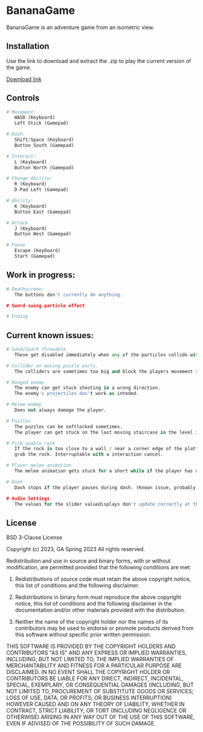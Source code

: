 # BananaGame

BananaGame is an adventure game from an isometric view.

## Installation

Use the link to download and extract the .zip to play the current version of the game.

[Download link](https://tuni-my.sharepoint.com/:u:/g/personal/lauri_kalliola_tuni_fi/EYCb0dgwe-VOhNAcfGWFfBIBxFtmW40NRl4ImT8APoYGSw?e=51qfkd)

## Controls

```python
# Movement:
   WASD (Keyboard)
   Left Stick (Gamepad)

# Dash:
   Shift/Space (Keyboard)
   Button South (Gamepad)

# Interact:
   L (Keyboard)
   Button North (Gamepad)

# Change Ability:
   R (Keyboard)
   D-Pad Left (Gamepad)

# Ability:
   K (Keyboard)
   Button East (Gamepad)

# Attack
   J (Keyboard)
   Button West (Gamepad)

# Pause
   Escape (Keyboard)
   Start (Gamepad)

```

## Work in progress:

```python
# Deathscreen:
   The buttons don't currently do anything.

# Sword swing particle effect

# Ending
```

## Current known issues:

```python
# Sand/Spark throwable
   These get disabled immediately when any of the particles collide with anything.

# Collider on moving puzzle parts.
   The colliders are sometimes too big and block the players movement in an annoying manner.

# Ranged enemy
   The enemy can get stuck shooting in a wrong direction.
   The enemy's projectiles don't work as inteded.

# Melee enemy
   Does not always damage the player.

# Puzzles
   The puzzles can be softlocked sometimes.
   The player can get stuck on the last moving staircase in the level if they turn off one of the puzzles torches.

# Pick upable rock
   If the rock is too close to a wall / near a corner edge of the platform the player can get "stuck" trying to
   grab the rock. Interruptable with a interaction cancel.

# Player melee animation
   The melee animation gets stuck for a short while if the player has movementinput after a melee attack.

# Dash
   Dash stops if the player pauses during dash. (Known issue, probably won't have time to figure it out)

# Audio Settings
   The values for the slider valuedisplays don't update correctly at the start of the game.
```

## License

BSD 3-Clause License

Copyright (c) 2023, GA Spring 2023
All rights reserved.

Redistribution and use in source and binary forms, with or without
modification, are permitted provided that the following conditions are met:

1. Redistributions of source code must retain the above copyright notice, this
   list of conditions and the following disclaimer.

2. Redistributions in binary form must reproduce the above copyright notice,
   this list of conditions and the following disclaimer in the documentation
   and/or other materials provided with the distribution.

3. Neither the name of the copyright holder nor the names of its
   contributors may be used to endorse or promote products derived from
   this software without specific prior written permission.

THIS SOFTWARE IS PROVIDED BY THE COPYRIGHT HOLDERS AND CONTRIBUTORS "AS IS"
AND ANY EXPRESS OR IMPLIED WARRANTIES, INCLUDING, BUT NOT LIMITED TO, THE
IMPLIED WARRANTIES OF MERCHANTABILITY AND FITNESS FOR A PARTICULAR PURPOSE ARE
DISCLAIMED. IN NO EVENT SHALL THE COPYRIGHT HOLDER OR CONTRIBUTORS BE LIABLE
FOR ANY DIRECT, INDIRECT, INCIDENTAL, SPECIAL, EXEMPLARY, OR CONSEQUENTIAL
DAMAGES (INCLUDING, BUT NOT LIMITED TO, PROCUREMENT OF SUBSTITUTE GOODS OR
SERVICES; LOSS OF USE, DATA, OR PROFITS; OR BUSINESS INTERRUPTION) HOWEVER
CAUSED AND ON ANY THEORY OF LIABILITY, WHETHER IN CONTRACT, STRICT LIABILITY,
OR TORT (INCLUDING NEGLIGENCE OR OTHERWISE) ARISING IN ANY WAY OUT OF THE USE
OF THIS SOFTWARE, EVEN IF ADVISED OF THE POSSIBILITY OF SUCH DAMAGE.